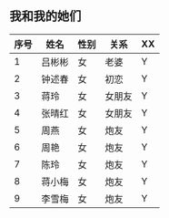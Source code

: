 ## 我和我的她们  
|序号|姓名|性别|关系|XX|
|---|---|---|---|---|
|1|吕彬彬|女|老婆|Y|
|2|钟述春|女|初恋|Y|
|3|蒋玲|女|女朋友|Y|
|4|张晴红|女|女朋友|Y|
|5|周燕|女|炮友|Y|
|6|周艳|女|炮友|Y|
|7|陈玲|女|炮友|Y|
|8|蒋小梅|女|炮友|Y|
|9|李雪梅|女|炮友|Y|

